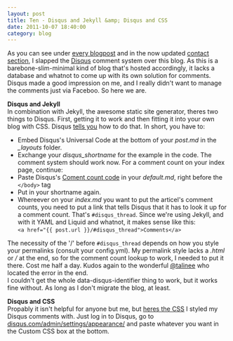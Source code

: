 ```yaml
---
layout: post
title: Ten - Disqus and Jekyll &amp; Disqus and CSS
date: 2011-10-07 18:40:00
category: blog
---
```

As you can see under [every blogpost](http://blog.timmschoof.com/archives/) and in the now updated [contact section](http://blog.timmschoof.com/contact/), I slapped the [Disqus](http://disqus.com/) comment system over this blog. As this is a barebone-slim-minimal kind of blog that's hosted accordingly, it lacks a database and whatnot to come up with its own solution for comments. Disqus made a good impression on me, and I really didn't want to manage the comments just via Faceboo. So here we are. 

**Disqus and Jekyll**  
In combination with Jekyll, the awesome static site generator, theres two things to Disqus. First, getting it to work and then fitting it into your own blog with CSS. Disqus [tells you](http://docs.disqus.com/developers/universal/) how to do that. In short, you have to:

* Embed Disqus's Universal Code at the bottom of your *post.md* in the *_layouts* folder.
* Exchange your *disqus_shortname* for the example in the code. The comment system should work now. For a comment count on your index page, continue:
* Paste Disqus's [Coment count code](http://docs.disqus.com/developers/universal/) in your *default.md*, right before the `</body>` tag
* Put in your shortname again.
* Whereever on your *index.md* you want to put the articel's comment counts, you need to put a link that tells Disqus that it has to look it up for a comment count. That's `#disqus_thread`. Since we're using Jekyll, and with it YAML and Liquid and whatnot, it makes sense like this:  
`<a href="{{ post.url }}/#disqus_thread">Comments</a>`

The necessity of the '/' before `#disqus_thread` depends on how you style your permalinks (consult your config.yml). My permalink style lacks a *.html* or */* at the end, so for the comment count lookup to work, I needed to put it there. Cost me half a day. Kudos again to the wonderful [@talinee](https://twitter.com/talinee) who located the error in the end.  
I couldn't get the whole data-disqus-identifier thing to work, but it works fine without. As long as I don't migrate the blog, at least.

**Disqus and CSS**  
Propably it isn't helpful for anyone but me, but [heres the CSS](http://dl.dropbox.com/u/7586201/disqus.css) I styled my Disqus comments with. Just log in to Disqus, go to [disqus.com/admin/settings/appearance/](disqus.com/admin/settings/appearance/) and paste whatever you want in the Custom CSS box at the bottom. 
